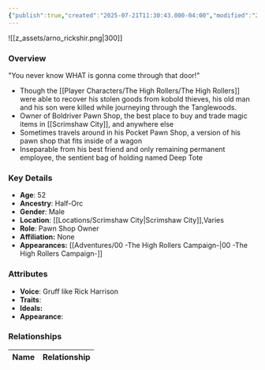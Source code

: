 ```yaml
---
{"publish":true,"created":"2025-07-21T11:30:43.000-04:00","modified":"2025-08-14T15:44:56.994-04:00","published":"2025-08-14T15:44:56.994-04:00","cssclasses":"","Age":"52","Ancestry":["Half-Orc"],"Gender":"Male","Location":["[[Locations/Scrimshaw City]]","Varies"],"Role":["Pawn Shop Owner"],"Affiliation":["None"],"Appearances":["[[00 -The High Rollers Campaign-]]"]}
---
```



![[z_assets/arno_rickshir.png|300]]

### Overview
"You never know WHAT is gonna come through that door!"
- Though the [[Player Characters/The High Rollers/The High Rollers]] were able to recover his stolen goods from kobold thieves, his old man and his son were killed while journeying through the Tanglewoods.
- Owner of Boldriver Pawn Shop, the best place to buy and trade magic items in [[Scrimshaw City]], and anywhere else
- Sometimes travels around in his Pocket Pawn Shop, a version of his pawn shop that fits inside of a wagon
- Inseparable from his best friend and only remaining permanent employee, the sentient bag of holding named Deep Tote

### Key Details
- **Age**: 52
- **Ancestry**: Half-Orc
- **Gender**: Male
- **Location**: [[Locations/Scrimshaw City\|Scrimshaw City]],Varies
- **Role**: Pawn Shop Owner
- **Affiliation:** None
- **Appearances:** [[Adventures/00 -The High Rollers Campaign-\|00 -The High Rollers Campaign-]]

### Attributes
- **Voice**: Gruff like Rick Harrison
- **Traits**: 
- **Ideals:** 
- **Appearance**:

### Relationships

| Name                 | Relationship |
| -------------------- | ------------ |

